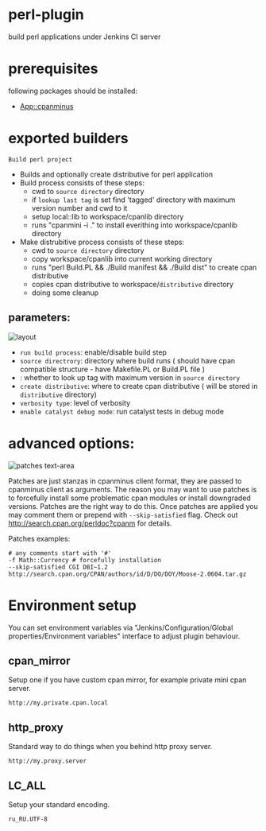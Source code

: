 # perl-plugin

build perl applications under Jenkins CI server 

# prerequisites

following packages should be installed:

- [App::cpanminus](http://search.cpan.org/perldoc?App%3A%3Acpanminus)

# exported builders

`Build perl project`

- Builds and optionally create distributive for perl application
- Build process consists of these steps:
    - cwd to `source directory` directory
    - if `lookup last tag` is set find 'tagged' directory with maximum version number and cwd to it
    - setup local::lib to workspace/cpanlib directory
    - runs "cpanmini -i ." to install everithing into workspace/cpanlib directory 
- Make distrubitive process consists of these steps:
    - cwd to `source directory` directory
    - copy workspace/cpanlib into current working directory
    - runs "perl Build.PL && ./Build manifest && ./Build dist" to create cpan distributive
    - copies cpan distributive to workspace/`distributive` directory
    - doing some cleanup
 

## parameters:

![layout](https://raw.github.com/melezhik/perl-plugin/master/images/layout.png "layout")

- `run build process`: enable/disable build step
- `source directrory`: directory where build runs ( should have cpan compatible structure - have Makefile.PL or Build.PL file )
- : whether to look up tag with maximum version in `source directory`
- `create distributive`: where to create cpan distributive ( will be stored in `distributive` directory)
- `verbosity type`: level of verbosity
- `enable catalyst debug mode`: run catalyst tests in debug mode

# advanced options:

![patches text-area](https://raw.github.com/melezhik/perl-plugin/master/images/patches.png "patches text-area")

Patches are just stanzas in cpanminus client format, they are passed to cpanminus client as arguments. 
The reason you may want to use patches is to forcefully install some problematic cpan modules or install downgraded versions. 
Patches are the right way to do this. Once patches are applied you may comment them or prepend with `--skip-satisfied` flag. 
Check out http://search.cpan.org/perldoc?cpanm for details.

Patches examples:

    # any comments start with '#'
    -f Math::Currency # forcefully installation
    --skip-satisfied CGI DBI~1.2
    http://search.cpan.org/CPAN/authors/id/D/DO/DOY/Moose-2.0604.tar.gz

# Environment setup

You can set environment variables via "Jenkins/Configuration/Global properties/Environment variables" interface to adjust plugin behaviour.

## cpan_mirror
Setup one if you have custom cpan mirror, for example private mini cpan server.
    
    http://my.private.cpan.local

## http_proxy
Standard way to do things when you behind http proxy server.

    http://my.proxy.server

## LC_ALL
Setup your standard encoding.

    ru_RU.UTF-8





